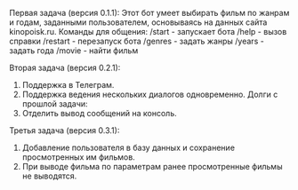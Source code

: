 Первая задача (версия 0.1.1):
Этот бот умеет выбирать фильм по жанрам и годам, заданными пользователем, основываясь на данных сайта kinopoisk.ru.
Команды для общения:
/start - запускает бота 
/help - вызов справки 
/restart - перезапуск бота 
/genres - задать жанры 
/years - задать года 
/movie - найти фильм

Вторая задача (версия 0.2.1):
1) Поддержка в Телеграм.
2) Поддержка ведения нескольких диалогов одновременно.
Долги с прошлой задачи:
1) Отделить вывод сообщений на консоль.

Третья задача (версия 0.3.1):
1) Добавление пользователя в базу данных и сохранение просмотренных им фильмов.
2) При выводе фильма по параметрам ранее просмотренные фильмы не выводятся.